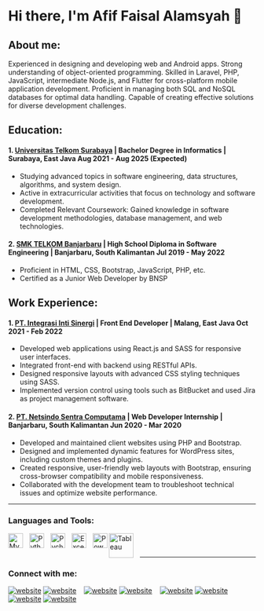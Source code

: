 # Hi there, I'm Afif Faisal Alamsyah 👋
## About me:
Experienced in designing and developing web and Android apps. Strong understanding of object-oriented programming. Skilled in Laravel, PHP, JavaScript, intermediate Node.js, and Flutter for cross-platform mobile application development. Proficient in managing both SQL and NoSQL databases for optimal data handling. Capable of creating effective solutions for diverse development challenges.

## Education:

#### 1. [Universitas Telkom Surabaya](https://telkomuniversity.ac.id/) | Bachelor Degree in Informatics | Surabaya, East Java Aug 2021 - Aug 2025 (Expected)
   - Studying advanced topics in software engineering, data structures, algorithms, and system design.
   - Active in extracurricular activities that focus on technology and software development.
   - Completed Relevant Coursework: Gained knowledge in software development methodologies, database management, and web technologies.
 #### 2. [SMK TELKOM Banjarbaru](https://www.smktelkom-bjb.sch.id/web/) | High School Diploma in Software Engineering | Banjarbaru, South Kalimantan Jul 2019 - May 2022
   - Proficient in HTML, CSS, Bootstrap, JavaScript, PHP, etc.
   - Certified as a Junior Web Developer by BNSP

## Work Experience:
#### 1. [PT. Integrasi Inti Sinergi](https://www.integrasiintisinergi.com/) | Front End Developer | Malang, East Java Oct 2021 - Feb 2022
   - Developed web applications using React.js and SASS for responsive user interfaces.
   - Integrated front-end with backend using RESTful APIs.
   - Designed responsive layouts with advanced CSS styling techniques using SASS.
   - Implemented version control using tools such as BitBucket and used Jira as project management software.
#### 2. [PT. Netsindo Sentra Computama](https://www.netsindo.co.id/) | Web Developer Internship | Banjarbaru, South Kalimantan Jun 2020 - Mar 2020
   - Developed and maintained client websites using PHP and Bootstrap.
   - Designed and implemented dynamic features for WordPress sites, including custom themes and plugins.
   - Created responsive, user-friendly web layouts with Bootstrap, ensuring cross-browser compatibility and mobile responsiveness.
   - Collaborated with the development team to troubleshoot technical issues and optimize website performance.
---

### Languages and Tools:

[<img align="left" alt="MySQL" width="30px" src="https://cdn.jsdelivr.net/gh/devicons/devicon/icons/mysql/mysql-original.svg" style="padding-right:10px;" />][webdev]
[<img align="left" alt="Python" width="30px" src="https://upload.wikimedia.org/wikipedia/commons/thumb/c/c3/Python-logo-notext.svg/110px-Python-logo-notext.svg.png?20100317150552" style="padding-right:10px;" />][webdev]
[<img align="left" alt="Pycharm" width="30px" src="https://upload.wikimedia.org/wikipedia/commons/thumb/1/1d/PyCharm_Icon.svg/220px-PyCharm_Icon.svg.png" style="padding-right:10px;" />][webdev]
[<img align="left" alt="Excel" width="30px" src="https://is2-ssl.mzstatic.com/image/thumb/Purple126/v4/a8/fd/5a/a8fd5a84-c6f1-355f-3b9f-6e86598efaa3/XCEL.png/1200x630bb.png" style="padding-right:10px;" />][webdev]
[<img align="left" alt="Power BI" width="30px" src="https://powerbi.microsoft.com/pictures/application-logos/svg/powerbi.svg" style="padding-right:0px;" />][webdev]
[<img align="left" alt="Tableau" width="50px" src="https://logos-world.net/wp-content/uploads/2021/10/Tableau-Symbol.png" style="padding-right:10px;" />][webdev]

<br />
<br />

---
### Connect with me:

[![website](./img/youtube-light.svg)](https://www.youtube.com/channel/UC22xix7qvwpYWnSQ5QEYtAQ#gh-light-mode-only)
[![website](./img/youtube-dark.svg)](https://www.youtube.com/channel/UC22xix7qvwpYWnSQ5QEYtAQ#gh-dark-mode-only)
&nbsp;&nbsp;
[![website](./img/twitter-light.svg)](https://twitter.com/vincentwwidyan#gh-light-mode-only)
[![website](./img/twitter-dark.svg)](https://twitter.com/vincentwwidyan#gh-dark-mode-only)
&nbsp;&nbsp;
[![website](./img/linkedin-light.svg)](https://www.linkedin.com/in/vincentwidyan#gh-light-mode-only)
[![website](./img/linkedin-dark.svg)](https://www.linkedin.com/in/vincentwidyan#gh-dark-mode-only)
&nbsp;&nbsp;
[![website](./img/instagram-light.svg)](https://instagram.com/vincentwwidyan#gh-light-mode-only)
[![website](./img/instagram-dark.svg)](https://instagram.com/vincentwwidyan#gh-dark-mode-only)



[webdev]: https://github.com/vincentwidyan/vincentwidyan
